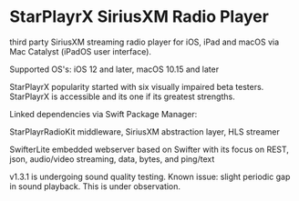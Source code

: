 # StarPlayrX SiriusXM Radio Player

third party SiriusXM streaming radio player for iOS, iPad and macOS via Mac Catalyst (iPadOS user interface).

Supported OS's: iOS 12 and later, macOS 10.15 and later

StarPlayrX popularity started with six visually impaired beta testers. StarPlayrX is accessible and its one if its greatest strengths.

Linked dependencies via Swift Package Manager:

StarPlayrRadioKit middleware, SiriusXM abstraction layer, HLS streamer

SwifterLite embedded webserver based on Swifter with its focus on REST, json, audio/video streaming, data, bytes, and ping/text

v1.3.1 is undergoing sound quality testing. Known issue: slight periodic gap in sound playback. This is under observation.
